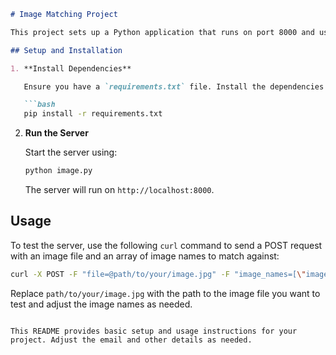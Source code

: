 
```markdown
# Image Matching Project

This project sets up a Python application that runs on port 8000 and uses the DELF model to match images.

## Setup and Installation

1. **Install Dependencies**

   Ensure you have a `requirements.txt` file. Install the dependencies using:

   ```bash
   pip install -r requirements.txt
   ```

2. **Run the Server**

   Start the server using:

   ```bash
   python image.py
   ```

   The server will run on `http://localhost:8000`.

## Usage

To test the server, use the following `curl` command to send a POST request with an image file and an array of image names to match against:

```bash
curl -X POST -F "file=@path/to/your/image.jpg" -F "image_names=[\"image1.jpg\", \"image2.jpg\"]" http://localhost:8000/match
```

Replace `path/to/your/image.jpg` with the path to the image file you want to test and adjust the image names as needed.
```

This README provides basic setup and usage instructions for your project. Adjust the email and other details as needed.
